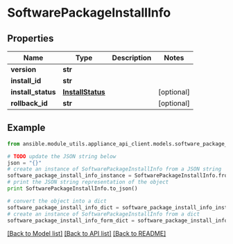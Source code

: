 # SoftwarePackageInstallInfo


## Properties
Name | Type | Description | Notes
------------ | ------------- | ------------- | -------------
**version** | **str** |  | 
**install_id** | **str** |  | 
**install_status** | [**InstallStatus**](InstallStatus.md) |  | [optional] 
**rollback_id** | **str** |  | [optional] 

## Example

```python
from ansible.module_utils.appliance_api_client.models.software_package_install_info import SoftwarePackageInstallInfo

# TODO update the JSON string below
json = "{}"
# create an instance of SoftwarePackageInstallInfo from a JSON string
software_package_install_info_instance = SoftwarePackageInstallInfo.from_json(json)
# print the JSON string representation of the object
print SoftwarePackageInstallInfo.to_json()

# convert the object into a dict
software_package_install_info_dict = software_package_install_info_instance.to_dict()
# create an instance of SoftwarePackageInstallInfo from a dict
software_package_install_info_form_dict = software_package_install_info.from_dict(software_package_install_info_dict)
```
[[Back to Model list]](../README.md#documentation-for-models) [[Back to API list]](../README.md#documentation-for-api-endpoints) [[Back to README]](../README.md)


